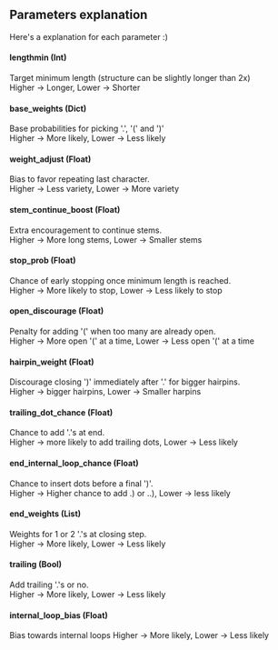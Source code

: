 ## Parameters explanation

Here's a explanation for each parameter :)

#### lengthmin (Int)

Target minimum length (structure can be slightly longer than 2x)  
Higher -> Longer, Lower -> Shorter

#### base_weights (Dict)

Base probabilities for picking '.', '(' and ')'  
Higher -> More likely, Lower -> Less likely

#### weight_adjust (Float)

Bias to favor repeating last character.  
Higher -> Less variety, Lower -> More variety

#### stem_continue_boost (Float)

Extra encouragement to continue stems.  
Higher -> More long stems, Lower -> Smaller stems

#### stop_prob (Float)

Chance of early stopping once minimum length is reached.  
Higher -> More likely to stop, Lower -> Less likely to stop

#### open_discourage (Float)

Penalty for adding '(' when too many are already open.  
Higher -> More open '(' at a time, Lower -> Less open '(' at a time

#### hairpin_weight (Float)

Discourage closing ')' immediately after '.' for bigger hairpins.  
Higher -> bigger hairpins, Lower -> Smaller harpins

#### trailing_dot_chance (Float)

Chance to add '.'s at end.  
Higher -> more likely to add trailing dots, Lower -> Less likely

#### end_internal_loop_chance (Float)

Chance to insert dots before a final ')'.  
Higher -> Higher chance to add .) or ..), Lower -> less likely

#### end_weights (List)

Weights for 1 or 2 '.'s at closing step.  
Higher -> More likely, Lower -> Less likely

#### trailing (Bool)

Add trailing '.'s or no.  
Higher -> More likely, Lower -> Less likely

#### internal_loop_bias (Float)

Bias towards internal loops
Higher -> More likely, Lower -> Less likely
